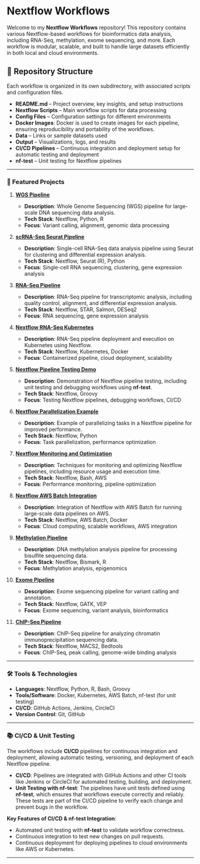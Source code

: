# Nextflow Workflows

Welcome to my **Nextflow Workflows** repository! This repository contains various Nextflow-based workflows for bioinformatics data analysis, including RNA-Seq, methylation, exome sequencing, and more. Each workflow is modular, scalable, and built to handle large datasets efficiently in both local and cloud environments.

## 📁 Repository Structure

Each workflow is organized in its own subdirectory, with associated scripts and configuration files.

- **README.md** – Project overview, key insights, and setup instructions
- **Nextflow Scripts** – Main workflow scripts for data processing
- **Config Files** – Configuration settings for different environments
- **Docker Images**: Docker is used to create images for each pipeline, ensuring reproducibility and portability of the workflows.
- **Data** – Links or sample datasets used
- **Output** – Visualizations, logs, and results
- **CI/CD Pipelines** – Continuous integration and deployment setup for automatic testing and deployment
- **nf-test** – Unit testing for Nextflow pipelines

---

### 🌟 Featured Projects

1. **[WGS Pipeline](wgs_pipeline/README.md)**  
   - **Description**: Whole Genome Sequencing (WGS) pipeline for large-scale DNA sequencing data analysis.
   - **Tech Stack**: Nextflow, Python, R
   - **Focus**: Variant calling, alignment, genomic data processing

2. **[scRNA-Seq Seurat Pipeline](scRNAseq-seurat/README.md)**  
   - **Description**: Single-cell RNA-Seq data analysis pipeline using Seurat for clustering and differential expression analysis.
   - **Tech Stack**: Nextflow, Seurat (R), Python
   - **Focus**: Single-cell RNA sequencing, clustering, gene expression analysis

3. **[RNA-Seq Pipeline](rnaseq_pipeline/README.md)**  
   - **Description**: RNA-Seq pipeline for transcriptomic analysis, including quality control, alignment, and differential expression analysis.
   - **Tech Stack**: Nextflow, STAR, Salmon, DESeq2
   - **Focus**: RNA sequencing, gene expression analysis

4. **[Nextflow RNA-Seq Kubernetes](nextflow-rna-seq-kubernetes/README.md)**  
   - **Description**: RNA-Seq pipeline deployment and execution on Kubernetes using Nextflow.
   - **Tech Stack**: Nextflow, Kubernetes, Docker
   - **Focus**: Containerized pipeline, cloud deployment, scalability

5. **[Nextflow Pipeline Testing Demo](nextflow-pipeline-testing-demo/README.md)**  
   - **Description**: Demonstration of Nextflow pipeline testing, including unit testing and debugging workflows using **nf-test**.
   - **Tech Stack**: Nextflow, Groovy
   - **Focus**: Testing Nextflow pipelines, debugging workflows, CI/CD

6. **[Nextflow Parallelization Example](nextflow-parallelization-example/README.md)**  
   - **Description**: Example of parallelizing tasks in a Nextflow pipeline for improved performance.
   - **Tech Stack**: Nextflow, Python
   - **Focus**: Task parallelization, performance optimization

7. **[Nextflow Monitoring and Optimization](nextflow-monitoring-optimization/README.md)**  
   - **Description**: Techniques for monitoring and optimizing Nextflow pipelines, including resource usage and execution time.
   - **Tech Stack**: Nextflow, Bash, AWS
   - **Focus**: Performance monitoring, pipeline optimization

8. **[Nextflow AWS Batch Integration](nextflow_awsbatch/README.md)**  
   - **Description**: Integration of Nextflow with AWS Batch for running large-scale data pipelines on AWS.
   - **Tech Stack**: Nextflow, AWS Batch, Docker
   - **Focus**: Cloud computing, scalable workflows, AWS integration

9. **[Methylation Pipeline](methylation_pipeline/README.md)**  
   - **Description**: DNA methylation analysis pipeline for processing bisulfite sequencing data.
   - **Tech Stack**: Nextflow, Bismark, R
   - **Focus**: Methylation analysis, epigenomics

10. **[Exome Pipeline](exome_pipeline/README.md)**  
    - **Description**: Exome sequencing pipeline for variant calling and annotation.
    - **Tech Stack**: Nextflow, GATK, VEP
    - **Focus**: Exome sequencing, variant analysis, bioinformatics

11. **[ChIP-Seq Pipeline](chipseq_pipeline/README.md)**  
    - **Description**: ChIP-Seq pipeline for analyzing chromatin immunoprecipitation sequencing data.
    - **Tech Stack**: Nextflow, MACS2, Bedtools
    - **Focus**: ChIP-Seq, peak calling, genome-wide binding analysis

---

### 🛠️ Tools & Technologies

- **Languages**: Nextflow, Python, R, Bash, Groovy
- **Tools/Software**: Docker, Kubernetes, AWS Batch, nf-test (for unit testing)
- **CI/CD**: GitHub Actions, Jenkins, CircleCI
- **Version Control**: Git, GitHub

---

### 📚 CI/CD & Unit Testing

The workflows include **CI/CD** pipelines for continuous integration and deployment, allowing automatic testing, versioning, and deployment of each Nextflow pipeline.

- **CI/CD**: Pipelines are integrated with GitHub Actions and other CI tools like Jenkins or CircleCI for automated testing, building, and deployment.
- **Unit Testing with nf-test**: The pipelines have unit tests defined using **nf-test**, which ensures that workflows execute correctly and reliably. These tests are part of the CI/CD pipeline to verify each change and prevent bugs in the workflow.

**Key Features of CI/CD & nf-test Integration**:
- Automated unit testing with **nf-test** to validate workflow correctness.
- Continuous integration to test new changes on pull requests.
- Continuous deployment for deploying pipelines to cloud environments like AWS or Kubernetes.

---
